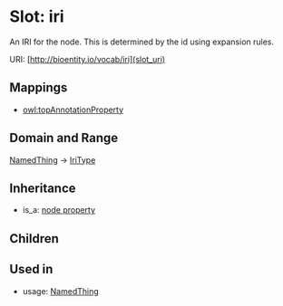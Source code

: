 # Slot: iri


An IRI for the node. This is determined by the id using expansion rules.

URI: [http://bioentity.io/vocab/iri](slot_uri)
## Mappings

 * [owl:topAnnotationProperty](http://purl.obolibrary.org/obo/owl_topAnnotationProperty)
## Domain and Range

[NamedThing](NamedThing.md) -> [IriType](IriType.md)
## Inheritance

 *  is_a: [node property](node_property.md)
## Children

## Used in

 *  usage: [NamedThing](NamedThing.md)
